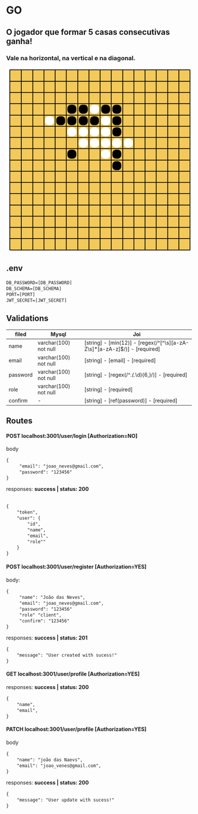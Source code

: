 # GO

## O jogador que formar 5 casas consecutivas ganha!
### Vale na horizontal, na vertical e na diagonal.

![GitHub Logo](/example.png)

## .env
```
DB_PASSWORD=[DB_PASSWORD]
DB_SCHEMA=[DB_SCHEMA]
PORT=[PORT]
JWT_SECRET=[JWT_SECRET]
```


## Validations
filed    |  Mysql                |   Joi
-------- | ----------------------|-------------
name     | varchar(100) not null | [string] - [min(12)] - [regex(/^[^\s][a-zA-Z\s]*[a-zA-z]$/)] - [required]
email    | varchar(100) not null | [string] - [email] - [required]
password | varchar(100) not null | [string] - [regex(/^.*(.*\d){6,}/)] - [required]
role     | varchar(100) not null | [string] - [required]
confirm  |          -            | [string] - [ref(password)] - [required]


## Routes

#### POST localhost:3001/user/login [Authorization=NO]
body
```
{
     "email": "joao_neves@gmail.com",
     "password": "123456"
}

```
responses:
**success | status: 200**
```

{
    "token",
    "user": {
        "id",
        "name",
        "email",
        "role""
    }
}
```

#### POST localhost:3001/user/register [Authorization=YES]


body:
```
{
     "name": "João das Neves",
     "email": "joao_neves@gmail.com",
     "password": "123456"
     "role" "client",
     "confirm": "123456"
}
```

responses:
**success | status: 201**
```
{
    "message": "User created with sucess!"
}

```

#### GET localhost:3001/user/profile [Authorization=YES]

responses:
**success | status: 200**
```
{
    "name",
    "email",
}
```

#### PATCH localhost:3001/user/profile [Authorization=YES]
body
```
{
    "name": "joão das Naevs",
    "email": "joao_venes@gmail.com",
}
```

responses:
**success | status: 200**
```
{
    "message": "User update with sucess!"
}









